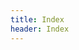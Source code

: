 ```yaml
---
title: Index
header: Index
---
```

<script type="text/javascript" src="http://pancake.io/embed/v1/contents.js?key=58c6e0&capitalize=true&date=true"></script>

